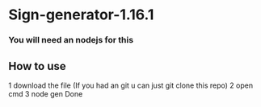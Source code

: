 # Sign-generator-1.16.1
### You will need an nodejs for this
## How to use
1 download the file 
(If you had an git u can just git clone this repo)
2 open cmd 
3 node gen
Done
